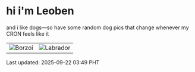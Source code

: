 # hi i'm Leoben

and i like dogs—so have some random dog pics that change whenever my CRON feels like it

|  |  |
|--------|----------|
| ![Borzoi](https://random-dog-vercel.vercel.app/api/random-borzoi?v=1758484172) | ![Labrador](https://random-dog-vercel.vercel.app/api/random-labrador?v=1758484172) |

Last updated: 2025-09-22 03:49 PHT
